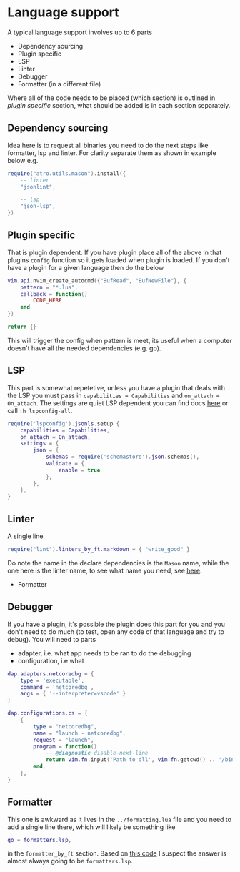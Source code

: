 # Language support

A typical language support involves up to 6 parts

- Dependency sourcing
- Plugin specific
- LSP
- Linter
- Debugger
- Formatter (in a different file)

Where all of the code needs to be placed (which section) is outlined in _plugin specific_ section, what should be added is in each section separately.

## Dependency sourcing

Idea here is to request all binaries you need to do the next steps like formatter, lsp and linter. For clarity separate them as shown in example below
e.g.

```lua
require("atro.utils.mason").install({
    -- linter
    "jsonlint",

    -- lsp
    "json-lsp",
})
```

## Plugin specific

That is plugin dependent. If you have plugin place all of the above in that plugins `config` function so it gets loaded when plugin is loaded. If you don't have a plugin for a given language then do the below

```lua
vim.api.nvim_create_autocmd({"BufRead", "BufNewFile"}, {
    pattern = "*.lua",
    callback = function()
        CODE_HERE
    end
})

return {}
```

This will trigger the config when pattern is meet, its useful when a computer doesn't have all the needed dependencies (e.g. go).

## LSP

This part is somewhat repetetive, unless you have a plugin that deals with the LSP you must pass in `capabilities = Capabilities` and `on_attach = On_attach`.
The settings are quiet LSP dependent you can find docs [here](https://github.com/neovim/nvim-lspconfig/blob/master/doc/server_configurations.md) or call `:h lspconfig-all`.

```lua
require('lspconfig').jsonls.setup {
    capabilities = Capabilities,
    on_attach = On_attach,
    settings = {
        json = {
            schemas = require('schemastore').json.schemas(),
            validate = {
                enable = true
            },
        },
    },
}
```

## Linter

A single line

```lua
require("lint").linters_by_ft.markdown = { "write_good" }
```

Do note the name in the declare dependencies is the `Mason` name, while the one here is the linter name, to see what name you need, see [here](https://github.com/mfussenegger/nvim-lint#available-linters).

- Formatter

## Debugger

If you have a plugin, it's possible the plugin does this part for you and you don't need to do much (to test, open any code of that language and try to debug). You will need to parts

- adapter, i.e. what app needs to be ran to do the debugging
- configuration, i.e what

```lua
dap.adapters.netcoredbg = {
    type = 'executable',
    command = 'netcoredbg',
    args = { '--interpreter=vscode' }
}

dap.configurations.cs = {
    {
        type = "netcoredbg",
        name = "launch - netcoredbg",
        request = "launch",
        program = function()
            ---@diagnostic disable-next-line
            return vim.fn.input('Path to dll', vim.fn.getcwd() .. '/bin/Debug/', 'file')
        end,
    },
}
```

## Formatter

This one is awkward as it lives in the `../formatting.lua` file and you need to add a single line there, which will likely be something like

```lua
go = formatters.lsp,
```

in the `formatter_by_ft` section. Based on [this code](https://github.com/elentok/format-on-save.nvim/blob/main/lua/format-on-save/formatters/init.lua) I suspect the answer is almost always going to be `formatters.lsp`.
